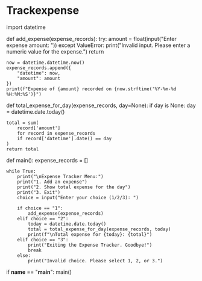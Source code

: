# Trackexpense

import datetime

def add_expense(expense_records):
    try:
        amount = float(input("Enter expense amount: "))
    except ValueError:
        print("Invalid input. Please enter a numeric value for the expense.")
        return

    now = datetime.datetime.now()
    expense_records.append({
        "datetime": now,
        "amount": amount
    })
    print(f"Expense of {amount} recorded on {now.strftime('%Y-%m-%d %H:%M:%S')}")

def total_expense_for_day(expense_records, day=None):
    if day is None:
        day = datetime.date.today()

    total = sum(
        record['amount']
        for record in expense_records
        if record['datetime'].date() == day   
    )
    return total

def main():
    expense_records = []

    while True:
        print("\nExpense Tracker Menu:")
        print("1. Add an expense")
        print("2. Show total expense for the day")
        print("3. Exit")
        choice = input("Enter your choice (1/2/3): ")

        if choice == "1":
            add_expense(expense_records)
        elif choice == "2":
            today = datetime.date.today()
            total = total_expense_for_day(expense_records, today)
            print(f"\nTotal expense for {today}: {total}")
        elif choice == "3":
            print("Exiting the Expense Tracker. Goodbye!")
            break
        else:
            print("Invalid choice. Please select 1, 2, or 3.")

if __name__ == "__main__":
    main()

